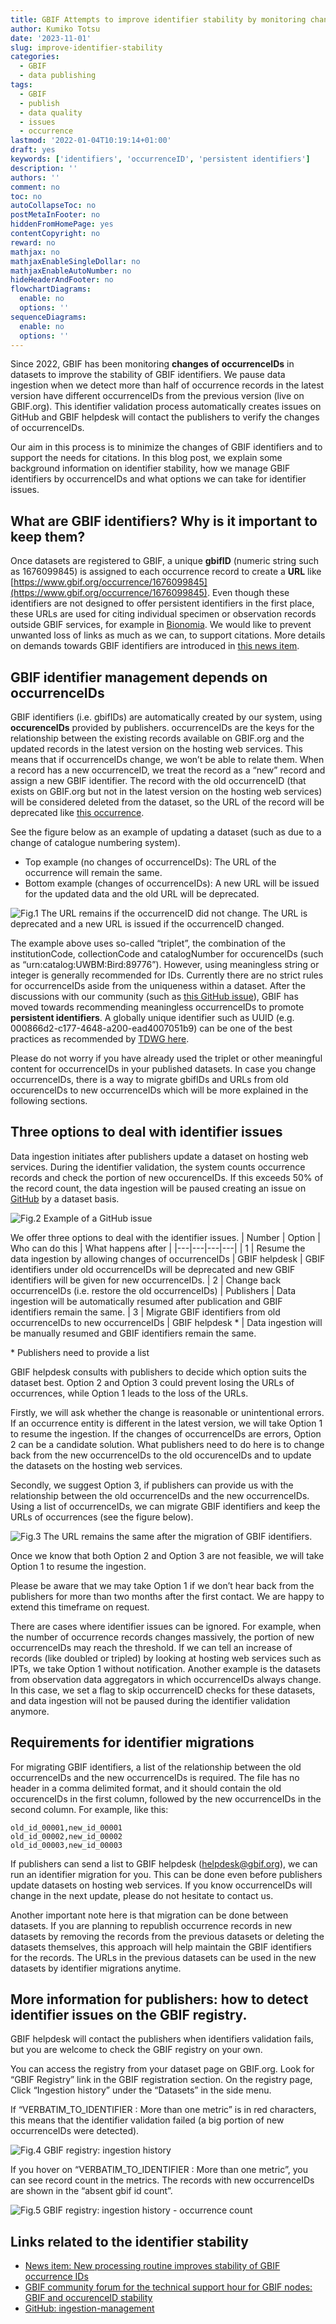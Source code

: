 ```yaml
---
title: GBIF Attempts to improve identifier stability by monitoring changes of occurenceIDs
author: Kumiko Totsu
date: '2023-11-01'
slug: improve-identifier-stability
categories:
  - GBIF
  - data publishing
tags:
  - GBIF
  - publish
  - data quality
  - issues
  - occurrence
lastmod: '2022-01-04T10:19:14+01:00'
draft: yes
keywords: ['identifiers', 'occurrenceID', 'persistent identifiers']
description: ''
authors: ''
comment: no
toc: no
autoCollapseToc: no
postMetaInFooter: no
hiddenFromHomePage: yes
contentCopyright: no
reward: no
mathjax: no
mathjaxEnableSingleDollar: no
mathjaxEnableAutoNumber: no
hideHeaderAndFooter: no
flowchartDiagrams:
  enable: no
  options: ''
sequenceDiagrams:
  enable: no
  options: ''
---
```


Since 2022, GBIF has been monitoring **changes of occurrenceIDs** in datasets to improve the stability of GBIF identifiers. We pause data ingestion when we detect more than half of occurrence records in the latest version have different occurrenceIDs from the previous version (live on GBIF.org). This identifier validation process automatically creates issues on GitHub and GBIF helpdesk will contact the publishers to verify the changes of occurrenceIDs. 

Our aim in this process is to minimize the changes of GBIF identifiers and to support the needs for citations. In this blog post, we explain some background information on identifier stability, how we manage GBIF identifiers by occurrenceIDs and what options we can take for identifier issues. 


## What are GBIF identifiers? Why is it important to keep them?

Once datasets are registered to GBIF, a unique **gbifID** (numeric string such as 1676099845) is assigned to each occurrence record to create a **URL** like [https://www.gbif.org/occurrence/1676099845](https://www.gbif.org/occurrence/1676099845). Even though these identifiers are not designed to offer persistent identifiers in the first place, these URLs are used for citing individual specimen or observation records outside GBIF services, for example in [Bionomia](https://bionomia.net/). We would like to prevent unwanted loss of links as much as we can, to support citations. More details on demands towards GBIF identifiers are introduced in [this news item](https://www.gbif.org/news/2M3n65fHOhvq4ek5oVOskc/new-processing-routine-improves-stability-of-gbif-occurrence-ids). 


## GBIF identifier management depends on occurrenceIDs

GBIF identifiers (i.e. gbifIDs) are automatically created by our system, using **occurenceIDs** provided by publishers. occurrenceIDs are the keys for the relationship between the existing records available on GBIF.org and the updated records in the latest version on the hosting web services. This means that if occurrenceIDs change, we won’t be able to relate them. When a record has a new occurrenceID, we treat the record as a “new” record and assign a new GBIF identifier. The record with the old occurrenceID (that exists on GBIF.org but not in the latest version on the hosting web services) will be considered deleted from the dataset, so the URL of the record will be deprecated like [this occurrence](https://www.gbif.org/occurrence/1252968762).

See the figure below as an example of updating a dataset (such as due to a change of catalogue numbering system). 
 * Top example (no changes of occurrenceIDs): The URL of the occurrence will remain the same. 
 * Bottom example (changes of occurrenceIDs): A new URL will be issued for the updated data and the old URL will be deprecated.

![Fig.1 The URL remains if the occurrenceID did not change. The URL is deprecated and a new URL is issued if the occurrenceID changed.](/content/post/2023-11-01-improve-identifier-stability/fig1.png)

The example above uses so-called “triplet”, the combination of the institutionCode, collectionCode and catalogNumber for occurenceIDs (such as “urn:catalog:UWBM:Bird:89776”). However, using meaningless string or integer is generally recommended for IDs. Currently there are no strict rules for occurrenceIDs aside from the uniqueness within a dataset. After the discussions with our community (such as [this GitHub issue](https://github.com/tdwg/dwc/issues/491)), GBIF has moved towards recommending meaningless occurrenceIDs to promote **persistent identifiers**. A globally unique identifier such as UUID (e.g. 000866d2-c177-4648-a200-ead4007051b9) can be one of the best practices as recommended by [TDWG here](http://rs.tdwg.org/dwc/terms/occurrenceID). 

Please do not worry if you have already used the triplet or other meaningful content for occurrenceIDs in your published datasets. In case you change occurrenceIDs, there is a way to migrate gbifIDs and URLs from old occurenceIDs to new occurrenceIDs which will be more explained in the following sections.


## Three options to deal with identifier issues

Data ingestion initiates after publishers update a dataset on hosting web services. During the identifier validation, the system counts occurrence records and check the portion of new occurenceIDs. If this exceeds 50% of the record count, the data ingestion will be paused creating an issue on [GitHub](https://github.com/gbif/ingestion-management/issues) by a dataset basis.

![Fig.2 Example of a GitHub issue](/content/post/2023-11-01-improve-identifier-stability/fig2.jpg)

We offer three options to deal with the identifier issues. 
| Number | Option | Who can do this | What happens after |
|---|---|---|---|
| 1 | Resume the data ingestion by allowing changes of occurrenceIDs | GBIF helpdesk | GBIF identifiers under old occurrenceIDs will be deprecated and new GBIF identifiers will be given for new occurrenceIDs.
| 2 | Change back occurrenceIDs (i.e. restore the old occurrenceIDs) | Publishers | Data ingestion will be automatically resumed after publication and GBIF identifiers remain the same.
| 3 | Migrate GBIF identifiers from old occurrenceIDs to new occurrenceIDs | GBIF helpdesk * | Data ingestion will be manually resumed and GBIF identifiers remain the same.

\* Publishers need to provide a list

GBIF helpdesk consults with publishers to decide which option suits the dataset best. Option 2 and Option 3 could prevent losing the URLs of occurrences, while Option 1 leads to the loss of the URLs. 

Firstly, we will ask whether the change is reasonable or unintentional errors. If an occurrence entity is different in the latest version, we will take Option 1 to resume the ingestion. If the changes of occurrenceIDs are errors, Option 2 can be a candidate solution. What publishers need to do here is to change back from the new occurrenceIDs to the old occurenceIDs and to update the datasets on the hosting web services. 

Secondly, we suggest Option 3, if publishers can provide us with the relationship between the old occurrenceIDs and the new occurrenceIDs. Using a list of occurrenceIDs, we can migrate GBIF identifiers and keep the URLs of occurrences (see the figure below).

![Fig.3 The URL remains the same after the migration of GBIF identifiers.](/content/post/2023-11-01-improve-identifier-stability/fig3.png)

Once we know that both Option 2 and Option 3 are not feasible, we will take Option 1 to resume the ingestion.

Please be aware that we may take Option 1 if we don’t hear back from the publishers for more than two months after the first contact. We are happy to extend this timeframe on request.

There are cases where identifier issues can be ignored. For example, when the number of occurrence records changes massively, the portion of new occurrenceIDs may reach the threshold. If we can tell an increase of records (like doubled or tripled) by looking at hosting web services such as IPTs, we take Option 1 without notification. Another example is the datasets from observation data aggregators in which occurrenceIDs always change. In this case, we set a flag to skip occurrenceID checks for these datasets, and data ingestion will not be paused during the identifier validation anymore.


## Requirements for identifier migrations

For migrating GBIF identifiers, a list of the relationship between the old occurrenceIDs and the new occurrenceIDs is required. The file has no header in a comma delimited format, and it should contain the old occurenceIDs in the first column, followed by the new occurrenceIDs in the second column.  For example, like this:

```
old_id_00001,new_id_00001
old_id_00002,new_id_00002
old_id_00003,new_id_00003
```

If publishers can send a list to GBIF helpdesk (helpdesk@gbif.org), we can run an identifier migration for you. This can be done even before publishers update datasets on hosting web services. If you know occurrenceIDs will change in the next update, please do not hesitate to contact us.

Another important note here is that migration can be done between datasets. If you are planning to republish occurrence records in new datasets by removing the records from the previous datasets or deleting the datasets themselves, this approach will help maintain the GBIF identifiers for the records. The URLs in the previous datasets can be used in the new datasets by identifier migrations anytime.


## More information for publishers: how to detect identifier issues on the GBIF registry. 

GBIF helpdesk will contact the publishers when identifiers validation fails, but you are welcome to check the GBIF registry on your own. 

You can access the registry from your dataset page on GBIF.org. Look for “GBIF Registry” link in the GBIF registration section. On the registry page, Click “Ingestion history” under the “Datasets” in the side menu. 

If “VERBATIM_TO_IDENTIFIER : More than one metric” is in red characters, this means that the identifier validation failed (a big portion of new occurrenceIDs were detected).

![Fig.4 GBIF registry: ingestion history](/content/post/2023-11-01-improve-identifier-stability/fig4.jpg)

If you hover on “VERBATIM_TO_IDENTIFIER : More than one metric”, you can see record count in the metrics. The records with new occurrenceIDs are shown in the “absent gbif id count”.

![Fig.5 GBIF registry: ingestion history - occurrence count](/content/post/2023-11-01-improve-identifier-stability/fig5.jpg)


## Links related to the identifier stability
  * [News item: New processing routine improves stability of GBIF occurrence IDs](https://www.gbif.org/news/2M3n65fHOhvq4ek5oVOskc/new-processing-routine-improves-stability-of-gbif-occurrence-ids)
  * [GBIF community forum for the technical support hour for GBIF nodes: GBIF and occurenceID stability](https://discourse.gbif.org/t/occurrenceid-stability-gbif-technical-support-hour-for-nodes/4158/5)  
  * [GitHub: ingestion-management](https://github.com/gbif/ingestion-management)
